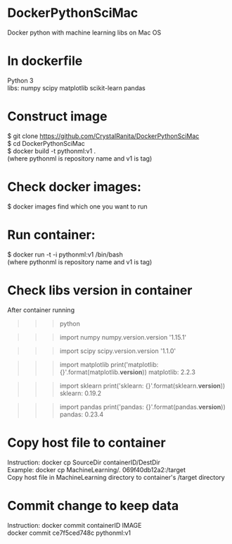 # DockerPythonSciMac
Docker python with machine learning libs on Mac OS

# In dockerfile
Python 3  
libs: numpy scipy matplotlib scikit-learn pandas

# Construct image
$ git clone https://github.com/CrystalRanita/DockerPythonSciMac  
$ cd DockerPythonSciMac  
$ docker build -t pythonml:v1 .  
(where pythonml is repository name and v1 is tag)  

# Check docker images:
$ docker images
find which one you want to run

# Run container:
$ docker run -t -i pythonml:v1 /bin/bash  
(where pythonml is repository name and v1 is tag)

# Check libs version in container
After container running

>>> python

>>> import numpy
>>> numpy.version.version
'1.15.1'

>>> import scipy
>>> scipy.version.version
'1.1.0'

>>> import matplotlib
print('matplotlib: {}'.format(matplotlib.__version__))
matplotlib: 2.2.3

>>> import sklearn
>>> print('sklearn: {}'.format(sklearn.__version__))
sklearn: 0.19.2

>>> import pandas
>>> print('pandas: {}'.format(pandas.__version__))
pandas: 0.23.4

# Copy host file to container
Instruction: docker cp SourceDir containerID/DestDir  
Example: docker cp MachineLearning/. 069f40db12a2:/target  
Copy host file in MachineLearning directory to container's /target directory  

# Commit change to keep data
Instruction: docker commit containerID IMAGE  
docker commit ce7f5ced748c pythonml:v1
